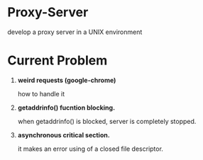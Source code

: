 # Proxy-Server
develop a proxy server in a UNIX environment

# Current Problem
1. **weird requests (google-chrome)**

	how to handle it


2. **getaddrinfo() fucntion blocking.**

	when getaddrinfo() is blocked, server is completely stopped.


3. **asynchronous critical section.**

	it makes an error using of a closed file descriptor.


